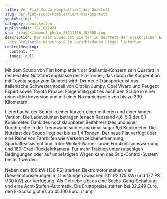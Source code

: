 ```yaml
---
title: Der Fiat Scudo komplettiert das Quartett
slug: der-fiat-scudo-komplettiert-das-quartett
youtubeLink: ""
category: neuigkeiten
publishedAt: 12/16/2021
src: /images/ampnet_photo_20211216_205608.jpg
description: Der Fiat Scudo ist vierter im Quartett der elektrischen Ein-Tonner
  des Stellantis-Konzerns & in verschiedenen Längen lieferbar.
contentHeading:
  content: ""
  image: null
---
```

Mit dem Scudo von Fiat komplettiert der Stellantis-Konzern sein Quartett in der leichten Nutzfahrzeugklasse der Ein-Tonner, das durch die Kooperation mit Toyota sogar zum Quintett wird. Der neue Transporter ist das italienische Schwestermodell von Citroën Jumpy, Opel Vivaro und Peugeot Expert sowie Toyota Proace. Folgerichtig gibt es auch den Scudo in einer reinen Elektroversion und mit einer Normreichweite von bis zu 330 Kilometern.

Lieferbar ist der Scudo in einer kurzen, einer mittleren und einer langen Version. Die Ladevolumen betragen je nach Radstand 4,6, 5,3 der 6,1 Kubikmeter. Dank des hochklappbaren Beifahrersitzes und einer Durchreiche in der Trennwand sind es maximal sogar 6,6 Kubikmeter. Die Nutzlast des Scudo liegt bei bis zu 1,4 Tonnen. Der neue Fiat verfügt über eine Reihe von Fahrhilfen wie Verkehrszeichenerkennung, Spurhalteassistent und Toter-Winkel-Warner sowie Frontkollisionswarnung und 180-Grad-Rückfahrkamera. Für mehr Traktion unter rutschigen Bedingungen oder auf unbefstigten Wegen kann das Grip-Control-System bestellt werden.\
\
Neben dem 100 kW (136 PS) starken Elektromotor stehen vier Dieselmotorisierungen mit Leistungen zwischen 102 PS (75 kW) und 177 PS (130 kW) zur Verfügung. Als Getriebe gibt es eine Sechs-Gang-Schaltung und eine Acht-Stufen-Automatik. Die Bruttopreise starten bei 32.249 Euro, den E-Scuso gibt es ab 45.100 Euro. (aum)